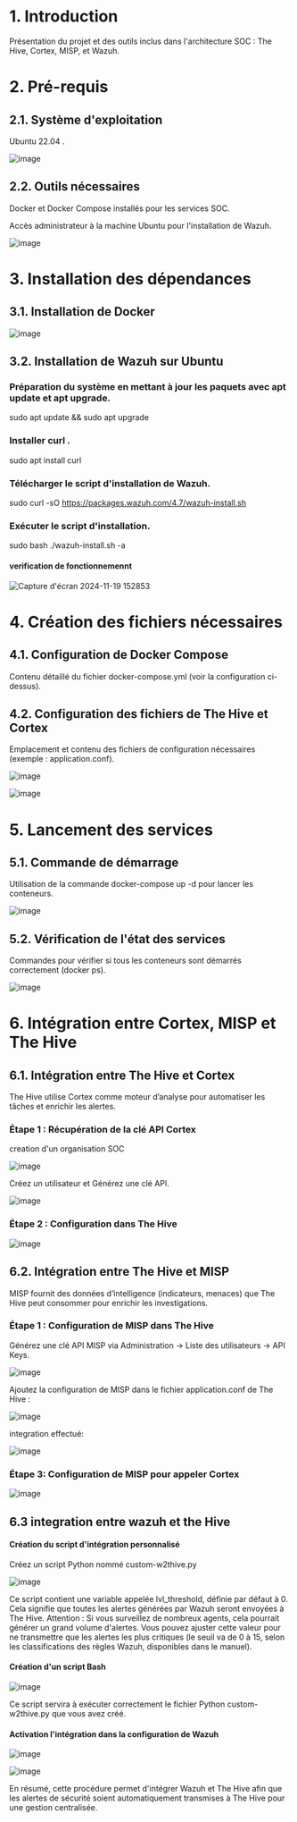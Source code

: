 # 1. Introduction
Présentation du projet et des outils inclus dans l'architecture SOC : The Hive, Cortex, MISP, et Wazuh.
# 2. Pré-requis
## 2.1. Système d'exploitation
Ubuntu 22.04 .

![image](https://github.com/user-attachments/assets/7b7e6b92-d884-4b9d-8df4-f08fac93c270)

## 2.2. Outils nécessaires
Docker et Docker Compose installés pour les services SOC.

Accès administrateur à la machine Ubuntu pour l'installation de Wazuh.

![image](https://github.com/user-attachments/assets/9891b488-93cb-498f-b825-9734787bc634)

# 3. Installation des dépendances
## 3.1. Installation de Docker

![image](https://github.com/user-attachments/assets/b5bdd3ae-1261-4f62-a8d5-971a2025459b)

## 3.2. Installation de Wazuh sur Ubuntu
### Préparation du système en mettant à jour les paquets avec apt update et apt upgrade.
sudo apt update && sudo apt upgrade
###  Installer curl .
sudo apt install curl
### Télécharger le script d'installation de Wazuh.
sudo curl -sO https://packages.wazuh.com/4.7/wazuh-install.sh
### Exécuter le script d'installation.
sudo bash ./wazuh-install.sh -a

#### verification de fonctionnemennt

![Capture d'écran 2024-11-19 152853](https://github.com/user-attachments/assets/ca35db49-5f77-4f48-9b93-600aab4f0e3c)

# 4. Création des fichiers nécessaires
## 4.1. Configuration de Docker Compose
Contenu détaillé du fichier docker-compose.yml (voir la configuration ci-dessus).
## 4.2. Configuration des fichiers de The Hive et Cortex
Emplacement et contenu des fichiers de configuration nécessaires (exemple : application.conf).

![image](https://github.com/user-attachments/assets/d6d472f7-c174-44e1-808d-ea85bf166b65)

![image](https://github.com/user-attachments/assets/518e9dfb-1350-44c4-9319-19af0b38d3dd)


# 5. Lancement des services
## 5.1. Commande de démarrage
Utilisation de la commande docker-compose up -d pour lancer les conteneurs.

![image](https://github.com/user-attachments/assets/fa89a69f-b6eb-4f97-88a3-69aeca27ae6e)


## 5.2. Vérification de l'état des services
Commandes pour vérifier si tous les conteneurs sont démarrés correctement (docker ps).

![image](https://github.com/user-attachments/assets/dd4185d6-6f14-4993-b6dd-c96534d5901b)

# 6. Intégration entre Cortex, MISP et The Hive
## 6.1. Intégration entre The Hive et Cortex
The Hive utilise Cortex comme moteur d’analyse pour automatiser les tâches et enrichir les alertes.
### Étape 1 : Récupération de la clé API Cortex
creation d'un organisation SOC 

![image](https://github.com/user-attachments/assets/fc42a4b8-ce8a-4ff4-8ade-d51a23748bc8)

Créez un utilisateur et Générez une clé API.

![image](https://github.com/user-attachments/assets/fbfd8653-c13b-4488-b5e4-a123b9e31803)

### Étape 2 : Configuration dans The Hive

![image](https://github.com/user-attachments/assets/3b820a35-d48e-476e-8fab-3292062f55eb)

## 6.2. Intégration entre The Hive et MISP
MISP fournit des données d’intelligence (indicateurs, menaces) que The Hive peut consommer pour enrichir les investigations.
### Étape 1 : Configuration de MISP dans The Hive
Générez une clé API MISP via Administration → Liste des utilisateurs → API Keys.

![image](https://github.com/user-attachments/assets/e334e1a1-532b-4339-9a9c-2943ed7ce1e4)

Ajoutez la configuration de MISP dans le fichier application.conf de The Hive :

![image](https://github.com/user-attachments/assets/507d9e70-2015-4356-907c-c232ecac7bbd)

integration effectué:

![image](https://github.com/user-attachments/assets/7bbb3874-8cca-4688-890c-778ee3ab55c3)

### Étape 3: Configuration de MISP pour appeler Cortex

![image](https://github.com/user-attachments/assets/279c3864-6339-451f-8d2d-d59b0d0fec2f)

## 6.3 integration entre wazuh et the Hive
#### Création du script d'intégration personnalisé
Créez un script Python nommé custom-w2thive.py 

![image](https://github.com/user-attachments/assets/ce2ed194-9715-48d0-9556-cc8d23799e81)

Ce script contient une variable appelée lvl_threshold, définie par défaut à 0.
  Cela signifie que toutes les alertes générées par Wazuh seront envoyées à The Hive.
  Attention : Si vous surveillez de nombreux agents, cela pourrait générer un grand volume       d'alertes.
  Vous pouvez ajuster cette valeur pour ne transmettre que les alertes les plus critiques (le seuil va de 0 à 15, selon les classifications des règles Wazuh, disponibles dans le manuel).
#### Création d'un script Bash

![image](https://github.com/user-attachments/assets/760ec2bb-1b97-4466-88a8-25fb33d1b5ec)

Ce script servira à exécuter correctement le fichier Python custom-w2thive.py que vous avez créé.
#### Activation l'intégration dans la configuration de Wazuh

![image](https://github.com/user-attachments/assets/4f437e7c-199e-4514-a721-490dfa87499e)

![image](https://github.com/user-attachments/assets/e118aad2-4a60-4a24-96bc-ead9f59b16b3)

En résumé, cette procédure permet d'intégrer Wazuh et The Hive afin que les alertes de sécurité soient automatiquement transmises à The Hive pour une gestion centralisée.

